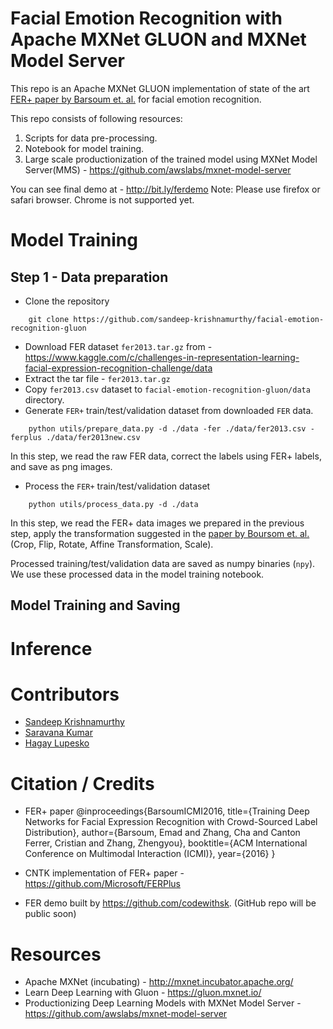 # Facial Emotion Recognition with Apache MXNet GLUON and MXNet Model Server

This repo is an Apache MXNet GLUON implementation of state of the art [FER+ paper by Barsoum et. al.](https://arxiv.org/abs/1608.01041) for facial emotion recognition.

This repo consists of following resources:
1. Scripts for data pre-processing.
2. Notebook for model training.
3. Large scale productionization of the trained model using MXNet Model Server(MMS) - https://github.com/awslabs/mxnet-model-server

You can see final demo at - http://bit.ly/ferdemo
Note: Please use firefox or safari browser. Chrome is not supported yet.

# Model Training

## Step 1 - Data preparation

* Clone the repository

```
    git clone https://github.com/sandeep-krishnamurthy/facial-emotion-recognition-gluon
```

* Download FER dataset `fer2013.tar.gz` from - https://www.kaggle.com/c/challenges-in-representation-learning-facial-expression-recognition-challenge/data
* Extract the tar file - `fer2013.tar.gz`
* Copy `fer2013.csv` dataset to `facial-emotion-recognition-gluon/data` directory. 
* Generate `FER+` train/test/validation dataset from downloaded `FER` data.
```
    python utils/prepare_data.py -d ./data -fer ./data/fer2013.csv -ferplus ./data/fer2013new.csv
```
In this step, we read the raw FER data, correct the labels using FER+ labels, and save as png images.

* Process the `FER+` train/test/validation dataset

```
    python utils/process_data.py -d ./data
```
In this step, we read the FER+ data images we prepared in the previous step, apply the transformation suggested in the [paper by Boursom et. al.](https://arxiv.org/abs/1608.01041) (Crop, Flip, Rotate, Affine Transformation, Scale).

Processed training/test/validation data are saved as numpy binaries (`npy`). We use these processed data in the model training notebook.

 
## Model Training and Saving

# Inference

# Contributors

* [Sandeep Krishnamurthy](https://github.com/sandeep-krishnamurthy/) 
* [Saravana Kumar](https://github.com/codewithsk)
* [Hagay Lupesko](https://github.com/lupesko/sentiment-analysis-with-sagemaker-mxnet)

# Citation / Credits

* FER+ paper
@inproceedings{BarsoumICMI2016,
    title={Training Deep Networks for Facial Expression Recognition with Crowd-Sourced Label Distribution},
    author={Barsoum, Emad and Zhang, Cha and Canton Ferrer, Cristian and Zhang, Zhengyou},
    booktitle={ACM International Conference on Multimodal Interaction (ICMI)},
    year={2016}
}

* CNTK implementation of FER+ paper - https://github.com/Microsoft/FERPlus
* FER demo built by https://github.com/codewithsk. (GitHub repo will be public soon)

# Resources

* Apache MXNet (incubating) - http://mxnet.incubator.apache.org/
* Learn Deep Learning with Gluon - https://gluon.mxnet.io/
* Productionizing Deep Learning Models with MXNet Model Server - https://github.com/awslabs/mxnet-model-server
